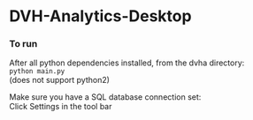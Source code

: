 # DVH-Analytics-Desktop
### To run
After all python dependencies installed, from the dvha directory:  
`python main.py`  
(does not support python2)

Make sure you have a SQL database connection set:  
Click Settings in the tool bar
